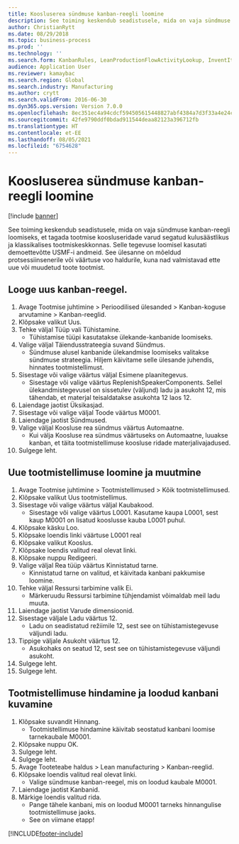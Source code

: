 ```yaml
---
title: Koosluserea sündmuse kanban-reegli loomine
description: See toiming keskendub seadistusele, mida on vaja sündmuse kanban-reegli loomiseks, et tagada tootmise koosluseridade varud segatud kulusäästlikus ja klassikalises tootmiskeskkonnas.
author: ChristianRytt
ms.date: 08/29/2018
ms.topic: business-process
ms.prod: ''
ms.technology: ''
ms.search.form: KanbanRules, LeanProductionFlowActivityLookup, InventItemIdLookupSimple, ProdTableListPage, ProdTableCreate, InventItemIdLookupPurchase, ProdTable, ProdBOM, ProdParmCostEstimation
audience: Application User
ms.reviewer: kamaybac
ms.search.region: Global
ms.search.industry: Manufacturing
ms.author: crytt
ms.search.validFrom: 2016-06-30
ms.dyn365.ops.version: Version 7.0.0
ms.openlocfilehash: 8ec351ec4a94cdcf594505615448827abf4384a7d3f33a4e24c5eb08bb7b959f
ms.sourcegitcommit: 42fe9790ddf0bdad911544deaa82123a396712fb
ms.translationtype: HT
ms.contentlocale: et-EE
ms.lasthandoff: 08/05/2021
ms.locfileid: "6754628"
---
```

# <a name="create-a-bom-line-event-kanban-rule"></a>Koosluserea sündmuse kanban-reegli loomine

[!include [banner](../../includes/banner.md)]

See toiming keskendub seadistusele, mida on vaja sündmuse kanban-reegli loomiseks, et tagada tootmise koosluseridade varud segatud kulusäästlikus ja klassikalises tootmiskeskkonnas. Selle tegevuse loomisel kasutati demoettevõtte USMF-i andmeid. See ülesanne on mõeldud protsessiinsenerile või väärtuse voo haldurile, kuna nad valmistavad ette uue või muudetud toote tootmist.


## <a name="create-a-new-kanban-rule"></a>Looge uus kanban-reegel.
1. Avage Tootmise juhtimine > Perioodilised ülesanded > Kanban-koguse arvutamine > Kanban-reeglid.
2. Klõpsake valikut Uus.
3. Tehke väljal Tüüp vali Tühistamine.
    * Tühistamise tüüpi kasutatakse ülekande-kanbanide loomiseks.  
4. Valige väljal Täiendusstrateegia suvand Sündmus.
    * Sündmuse alusel kanbanide ülekandmise loomiseks valitakse sündmuse strateegia. Hiljem käivitame selle ülesande juhendis, hinnates tootmistellimust.  
5. Sisestage või valige väärtus väljal Esimene plaanitegevus.
    * Sisestage või valige väärtus ReplenishSpeakerComponents. Sellel ülekandmistegevusel on sissetulev (väljund) ladu ja asukoht 12, mis tähendab, et materjal teisaldatakse asukohta 12 laos 12.  
6. Laiendage jaotist Üksikasjad.
7. Sisestage või valige väljal Toode väärtus M0001.
8. Laiendage jaotist Sündmused.
9. Valige väljal Koosluse rea sündmus väärtus Automaatne.
    * Kui välja Koosluse rea sündmus väärtuseks on Automaatne, luuakse kanban, et täita tootmistellimuse koosluse ridade materjalivajadused.  
10. Sulgege leht.

## <a name="create-and-modify-a-new-production-order"></a>Uue tootmistellimuse loomine ja muutmine
1. Avage Tootmise juhtimine > Tootmistellimused > Kõik tootmistellimused.
2. Klõpsake valikut Uus tootmistellimus.
3. Sisestage või valige väärtus väljal Kaubakood.
    * Sisestage või valige väärtus L0001. Kasutame kaupa L0001, sest kaup M0001 on lisatud kooslusse kauba L0001 puhul.  
4. Klõpsake käsku Loo.
5. Klõpsake loendis linki väärtuse L0001 real
6. Klõpsake valikut Kooslus.
7. Klõpsake loendis valitud real olevat linki.
8. Klõpsake nuppu Redigeeri.
9. Valige väljal Rea tüüp väärtus Kinnistatud tarne.
    * Kinnistatud tarne on valitud, et käivitada kanbani pakkumise loomine.  
10. Tehke väljal Ressursi tarbimine valik Ei.
    * Märkeruudu Ressursi tarbimine tühjendamist võimaldab meil ladu muuta.  
11. Laiendage jaotist Varude dimensioonid.
12. Sisestage väljale Ladu väärtus 12.
    * Ladu on seadistatud režiimile 12, sest see on tühistamistegevuse väljundi ladu.  
13. Tippige väljale Asukoht väärtus 12.
    * Asukohaks on seatud 12, sest see on tühistamistegevuse väljundi asukoht.  
14. Sulgege leht.
15. Sulgege leht.

## <a name="estimate-the-production-order-and-view-the-kanban-created"></a>Tootmistellimuse hindamine ja loodud kanbani kuvamine
1. Klõpsake suvandit Hinnang.
    * Tootmistellimuse hindamine käivitab seostatud kanbani loomise tarnekaubale M0001.  
2. Klõpsake nuppu OK.
3. Sulgege leht.
4. Sulgege leht.
5. Avage Tooteteabe haldus > Lean manufacturing > Kanban-reeglid.
6. Klõpsake loendis valitud real olevat linki.
    * Valige sündmuse kanban-reegel, mis on loodud kaubale M0001.  
7. Laiendage jaotist Kanbanid.
8. Märkige loendis valitud rida.
    * Pange tähele kanbani, mis on loodud M0001 tarneks hinnangulise tootmistellimuse jaoks.  
    * See on viimane etapp!  



[!INCLUDE[footer-include](../../../includes/footer-banner.md)]